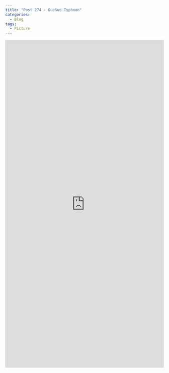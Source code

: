 ```yaml
---
title: "Post 274 - GuoSuo Typhoon"
categories:
  - Blog
tags:
  - Picture
---
```


<div style="padding:206.45% 0 0 0;position:relative;"><iframe src="https://player.vimeo.com/video/742711908?h=a1129b0359&amp;badge=0&amp;autopause=0&amp;player_id=0&amp;app_id=58479" frameborder="0" allow="autoplay; fullscreen; picture-in-picture" allowfullscreen style="position:absolute;top:0;left:0;width:100%;height:100%;" title="汕尾果索_台风"></iframe></div><script src="https://player.vimeo.com/api/player.js"></script>


<script src="https://utteranc.es/client.js"
        repo="serendipityinlife/serendipityinlife.github.io"
        issue-term="pathname"
        theme="github-light"
        crossorigin="anonymous"
        async>
</script>

